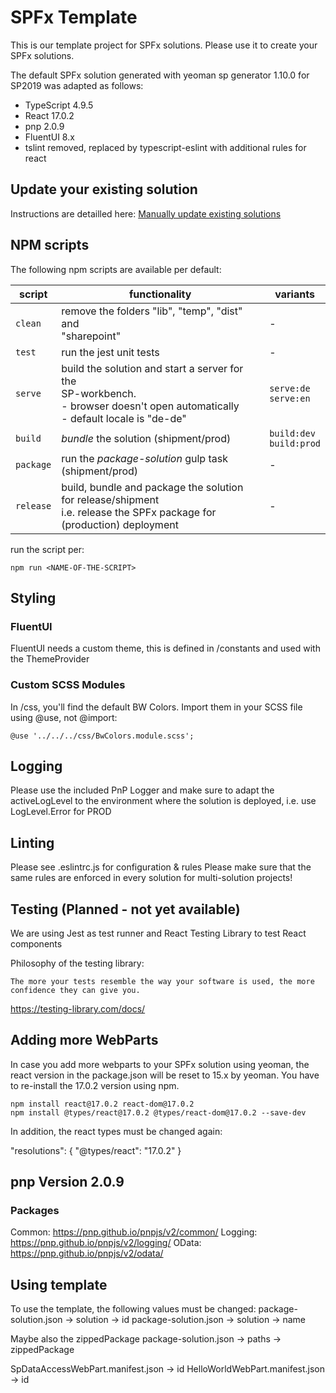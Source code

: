 # SPFx Template
This is our template project for SPFx solutions. Please use it to create your SPFx solutions.

The default SPFx solution generated with yeoman sp generator 1.10.0 for SP2019 was adapted as follows:

- TypeScript 4.9.5
- React 17.0.2
- pnp 2.0.9
- FluentUI 8.x
- tslint removed, replaced by typescript-eslint with additional rules for react

## Update your existing solution

Instructions are detailled here: [Manually update existing solutions](./manually-update-existing-solutions.md)

## NPM scripts

The following npm scripts are available per default:

| script        | functionality | variants |
|---------------|---------------|----------|
| `clean` | remove the folders "lib", "temp", "dist" and <br>"sharepoint" | - |
| `test` | run the jest unit tests | - |
| `serve` | build the solution and start a server for the <br>SP-workbench.<br>- browser doesn't open automatically<br>- default locale is "de-de"  | `serve:de`<br>`serve:en`   |
| `build` | *bundle* the solution (shipment/prod) | `build:dev`<br>`build:prod` |
| `package` | run the *package-solution* gulp task (shipment/prod) | - |
| `release` | build, bundle and package the solution<br>for release/shipment<br>i.e. release the SPFx package for (production) deployment | - |

run the script per:

```shell
npm run <NAME-OF-THE-SCRIPT>
```

## Styling
### FluentUI
FluentUI needs a custom theme, this is defined in /constants and used with the ThemeProvider
### Custom SCSS Modules
In /css, you'll find the default BW Colors. Import them in your SCSS file using @use, not @import:

    @use '../../../css/BwColors.module.scss';

## Logging
Please use the included PnP Logger and make sure to adapt the activeLogLevel to the environment where the solution is deployed, i.e. use LogLevel.Error for PROD

## Linting
Please see .eslintrc.js for configuration & rules
Please make sure that the same rules are enforced in every solution for multi-solution projects!

## Testing (Planned - not yet available)
We are using Jest as test runner and React Testing Library to test React components

Philosophy of the testing library:

    The more your tests resemble the way your software is used, the more confidence they can give you.

https://testing-library.com/docs/


## Adding more WebParts

In case you add more webparts to your SPFx solution using yeoman, the react version in the package.json will be reset to 15.x by yeoman. You have to re-install the 17.0.2 version using npm.

    npm install react@17.0.2 react-dom@17.0.2
    npm install @types/react@17.0.2 @types/react-dom@17.0.2 --save-dev

In addition, the react types must be changed again:

"resolutions": {
    "@types/react": "17.0.2"
}

## pnp Version 2.0.9
### Packages
Common: https://pnp.github.io/pnpjs/v2/common/
Logging: https://pnp.github.io/pnpjs/v2/logging/
OData: https://pnp.github.io/pnpjs/v2/odata/

## Using template
To use the template, the following values must be changed:
package-solution.json -> solution -> id
package-solution.json -> solution -> name

Maybe also the zippedPackage
package-solution.json -> paths -> zippedPackage

SpDataAccessWebPart.manifest.json -> id 
HelloWorldWebPart.manifest.json -> id

